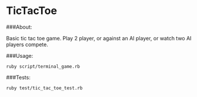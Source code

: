 TicTacToe
======================

###About:

Basic tic tac toe game. Play 2 player, or against an AI player, or watch two AI players compete.
  
###Usage:

`ruby script/terminal_game.rb`
  
###Tests:

`ruby test/tic_tac_toe_test.rb`
